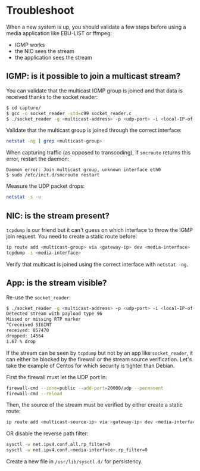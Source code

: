 # Troubleshoot

When a new system is up, you should validate a few steps before
using a media application like EBU-LIST or ffmpeg:

* IGMP works
* the NIC sees the stream
* the application sees the stream

## IGMP: is it possible to join a multicast stream?

You can validate that the multicast IGMP group is joined and that data
is received thanks to the socket reader:

```sh
$ cd capture/
$ gcc -o socket_reader -std=c99 socket_reader.c
$ ./socket_reader -g <multicast-address> -p <udp-port> -i <local-IP-of-media-interface>
```

Validate that the multicast group is joined through the correct
interface:

```sh
netstat -ng | grep <multicast-group>
```


When capturing traffic (as opposed to transcoding), if `smcroute` returns this error, restart the daemon:

```
Daemon error: Join multicast group, unknown interface eth0
$ sudo /etc/init.d/smcroute restart
```

Measure the UDP packet drops:

```sh
netstat -s -u
```

## NIC: is the stream present?

`tcpdump` is our friend but it can't guess on which interface to throw the IGMP join request.
You need to create a static route before:

```sh
ip route add <multicast-group> via <gateway-ip> dev <media-interface>
tcpdump -i <media-interface>
```

Verify that multicast is joined using the correct interface with `netstat -ng`.

## App: is the stream visible?

Re-use the `socket_reader`:

```sh
$ ./socket_reader -g <multicast-address> -p <udp-port> -i <local-IP-of-media-interface>
Detected stream with payload type 96
Missed or missing RTP marker
^Creceived SIGINT
received: 857470
dropped: 14564
1.67 % drop
```

If the stream can be seen by `tcpdump` but not by an app like
`socket_reader`, it can either be blocked by the firewall or the stream
source verification. Let's take the example of Centos for which security
is tighter than Debian.

First the firewall must let the UDP port in:

```sh
firewall-cmd --zone=public --add-port=20000/udp --permanent
firewall-cmd --reload
```

Then, the source of the stream must be verified by either create a
static route:

```sh
ip route add <multicast-source-ip> via <gateway-ip> dev <media-interface>
```

OR disable the reverse path filter:

```sh
sysctl -w net.ipv4.conf.all.rp_filter=0
sysctl -w net.ipv4.conf.<media-interface>.rp_filter=0
```

Create a new file in `/usr/lib/sysctl.d/` for persistency.

